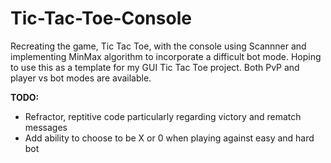 # Tic-Tac-Toe-Console

Recreating the game, Tic Tac Toe, with the console using Scannner and implementing MinMax algorithm to incorporate a difficult bot mode. Hoping to use this as a template for my GUI Tic Tac Toe project. Both PvP and player vs bot modes are available.


**TODO:**
  - Refractor, reptitive code particularly regarding victory and rematch messages
  - Add ability to choose to be X or 0 when playing against easy and hard bot
